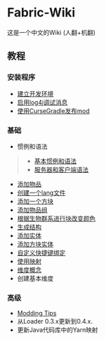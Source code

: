 # Fabric-Wiki
这是一个中文的Wiki  (人翻+机翻)

## 教程 

### 安装程序
* [建立开发环境](tutorial/setup.md)
* [启用log4j调试消息](https://wiki.vg/Debugging)
* [使用CurseGradle发布mod](tutorial/cursegradle.md)

### 基础
* 惯例和语法
>* [基本惯例和语法](tutorial/terms.md)
>* [服务器和客户端语法](tutorial/side.md)
* [添加物品](tutorial/items.md)
* [创建一个lang文件](tutorial/lang.md)
* [添加一个方块](tutorial/blocks.md)
* [添加物品组](tutorial/itemgroup.md)
* [根据生物群系进行块改变颜色](tutorial//biomecoloring.md)
* [生成结构](tutorial/structures.md)
* [添加实体](tutorial/entity.md)
* [添加方块实体](tutorial/blockentity.md)
* [自定义快捷键绑定](tutorial/keybinds.md)
* [使用映射](tutorial/mappings.md)
* [维度概念](tutorial/dimensionconcepts.md)
* 创建基本维度

### 高级

* [Modding Tips](tutorial/modding_tips.md)
* 从Loader 0.3.x更新到0.4.x.
* 更新Java代码库中的Yarn映射
